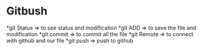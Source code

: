  # <h1>Gitbush 

*git Status => to see status and modification
*git ADD => to save the file and modification
*git commit => to commit all the file 
*git Remote => to connect with github and our file 
*git push => push to github 
